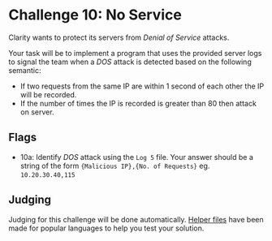 # Challenge 10: No Service
Clarity wants to protect its servers from _Denial of Service_ attacks.

Your task will be to implement a program that uses the provided server logs to signal the team when a _DOS_ attack is detected based on the following semantic:
- If two requests from the same IP are within 1 second of each other the IP will be recorded.
- If the number of times the IP is recorded is greater than 80 then attack on server.

## Flags
- 10a: Identify _DOS_ attack using the `Log 5` file.
Your answer should be a string of the form `{Malicious IP},{No. of Requests}` eg. `10.20.30.40,115`

## Judging
Judging for this challenge will be done automatically. [Helper files](https://github.com/acmillinoistech/clarityctf2017/tree/master/helpers) have been made for popular languages to help you test your solution.

